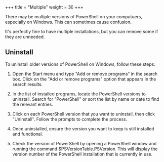 +++
title = "Multiple"
weight = 30
+++

There may be multiple versions of PowerShell on your computuers, especially on Windows. 
This can sometimes cause confusion. 

It's perfectly fine to have multiple installations, but you can remove some if they are unneeded. 

## Uninstall

To uninstall older versions of PowerShell on Windows, follow these steps:

1. Open the Start menu and type "Add or remove programs" in the search box. Click on the "Add or remove programs" option that appears in the search results.

1. In the list of installed programs, locate the PowerShell versions to uninstall. Search for "PowerShell" or sort the list by name or date to find the relevant entries.

1. Click on each PowerShell version that you want to uninstall, then click "Uninstall". Follow the prompts to complete the process.

1. Once uninstalled, ensure the version you want to keep is still installed and functional.

1. Check the version of PowerShell by opening a PowerShell window and running the command $PSVersionTable.PSVersion. This will display the version number of the PowerShell installation that is currently in use.